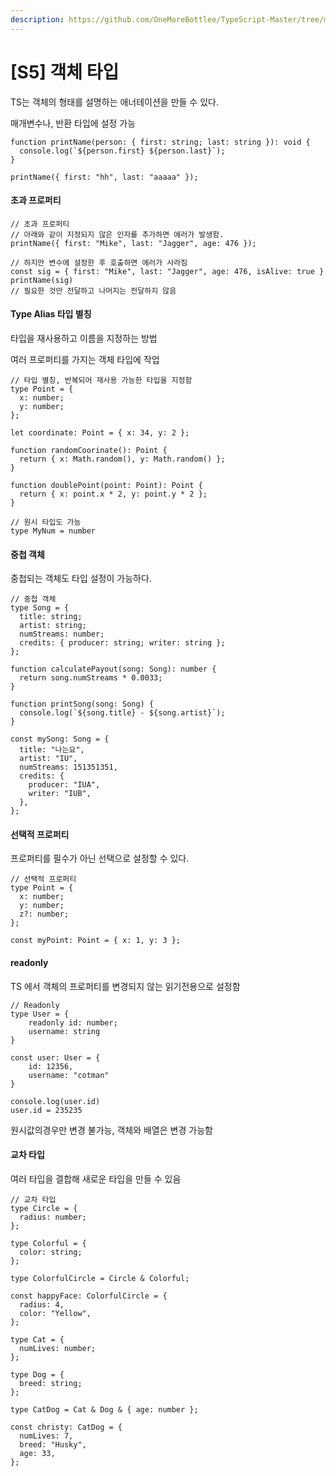 ```yaml
---
description: https://github.com/OneMoreBottlee/TypeScript-Master/tree/main/S5
---
```


# \[S5] 객체 타입

TS는 객체의 형태를 설명하는 애너테이션을 만들 수 있다.

매개변수나, 반환 타입에 설정 가능

```tsx
function printName(person: { first: string; last: string }): void {
  console.log(`${person.first} ${person.last}`);
}

printName({ first: "hh", last: "aaaaa" });
```

#### 초과 프로퍼티

```tsx
// 초과 프로퍼티
// 아래와 같이 지정되지 않은 인자를 추가하면 에러가 발생함.
printName({ first: "Mike", last: "Jagger", age: 476 });

// 하지만 변수에 설정한 후 호출하면 에러가 사라짐
const sig = { first: "Mike", last: "Jagger", age: 476, isAlive: true }
printName(sig) 
// 필요한 것만 전달하고 나머지는 전달하지 않음
```

#### Type Alias 타입 별칭

타입을 재사용하고 이름을 지정하는 방법

여러 프로퍼티를 가지는 객체 타입에 작업

```tsx
// 타입 별칭, 반복되어 재사용 가능한 타입을 지정함
type Point = {
  x: number;
  y: number;
};

let coordinate: Point = { x: 34, y: 2 };

function randomCoorinate(): Point {
  return { x: Math.random(), y: Math.random() };
}

function doublePoint(point: Point): Point {
  return { x: point.x * 2, y: point.y * 2 };
}

// 원시 타입도 가능
type MyNum = number
```

#### 중첩 객체

중첩되는 객체도 타입 설정이 가능하다.

```tsx
// 중첩 객체
type Song = {
  title: string;
  artist: string;
  numStreams: number;
  credits: { producer: string; writer: string };
};

function calculatePayout(song: Song): number {
  return song.numStreams * 0.0033;
}

function printSong(song: Song) {
  console.log(`${song.title} - ${song.artist}`);
}

const mySong: Song = {
  title: "나는요",
  artist: "IU",
  numStreams: 151351351,
  credits: {
    producer: "IUA",
    writer: "IUB",
  },
};
```

#### 선택적 프로퍼티

프로퍼티를 필수가 아닌 선택으로 설정할 수 있다.

```tsx
// 선택적 프로퍼티
type Point = {
  x: number;
  y: number;
  z?: number;
};

const myPoint: Point = { x: 1, y: 3 };
```

#### readonly

TS 에서 객체의 프로퍼티를 변경되지 않는 읽기전용으로 설정함

```tsx
// Readonly
type User = {
    readonly id: number;
    username: string
}

const user: User = {
    id: 12356,
    username: "cotman"
}

console.log(user.id)
user.id = 235235
```

원시값의경우만 변경 불가능, 객체와 배열은 변경 가능함

#### 교차 타입

여러 타입을 결합해 새로운 타입을 만들 수 있음

```tsx
// 교차 타입
type Circle = {
  radius: number;
};

type Colorful = {
  color: string;
};

type ColorfulCircle = Circle & Colorful;

const happyFace: ColorfulCircle = {
  radius: 4,
  color: "Yellow",
};

type Cat = {
  numLives: number;
};

type Dog = {
  breed: string;
};

type CatDog = Cat & Dog & { age: number };

const christy: CatDog = {
  numLives: 7,
  breed: "Husky",
  age: 33,
};
```
